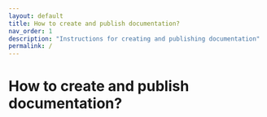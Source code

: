 ```yaml
---
layout: default
title: How to create and publish documentation?
nav_order: 1
description: "Instructions for creating and publishing documentation"
permalink: /
---
```




# How to create and publish documentation?


